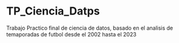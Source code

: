 # TP_Ciencia_Datps
Trabajo Practico final de ciencia de datos, basado en el analisis de temaporadas de futbol desde el 2002 hasta el 2023
